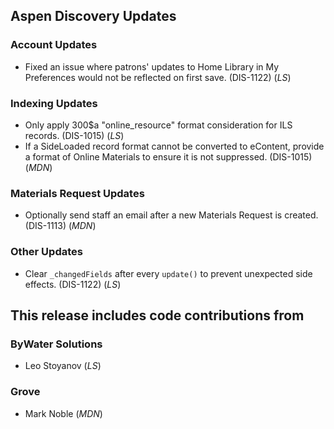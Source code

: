## Aspen Discovery Updates

### Account Updates
- Fixed an issue where patrons' updates to Home Library in My Preferences would not be reflected on first save. (DIS-1122) (*LS*)

### Indexing Updates
- Only apply 300$a "online_resource" format consideration for ILS records. (DIS-1015) (*LS*)
- If a SideLoaded record format cannot be converted to eContent, provide a format of Online Materials to ensure it is not suppressed. (DIS-1015) (*MDN*)

### Materials Request Updates
- Optionally send staff an email after a new Materials Request is created. (DIS-1113) (*MDN*)

### Other Updates
- Clear `_changedFields` after every `update()` to prevent unexpected side effects. (DIS-1122) (*LS*)

## This release includes code contributions from
### ByWater Solutions
- Leo Stoyanov (*LS*)

### Grove
- Mark Noble (*MDN*)
